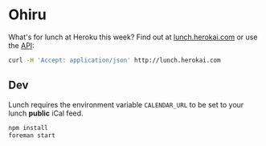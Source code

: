 # Ohiru

What's for lunch at Heroku this week? Find out at
[lunch.herokai.com](http://lunch.herokai.com) or use the
[API](http://lunch.herokai.com/lunches.json):

```sh
curl -H 'Accept: application/json' http://lunch.herokai.com
```

## Dev

Lunch requires the environment variable `CALENDAR_URL` to be set to your lunch
**public** iCal feed.

```sh
npm install
foreman start
```
